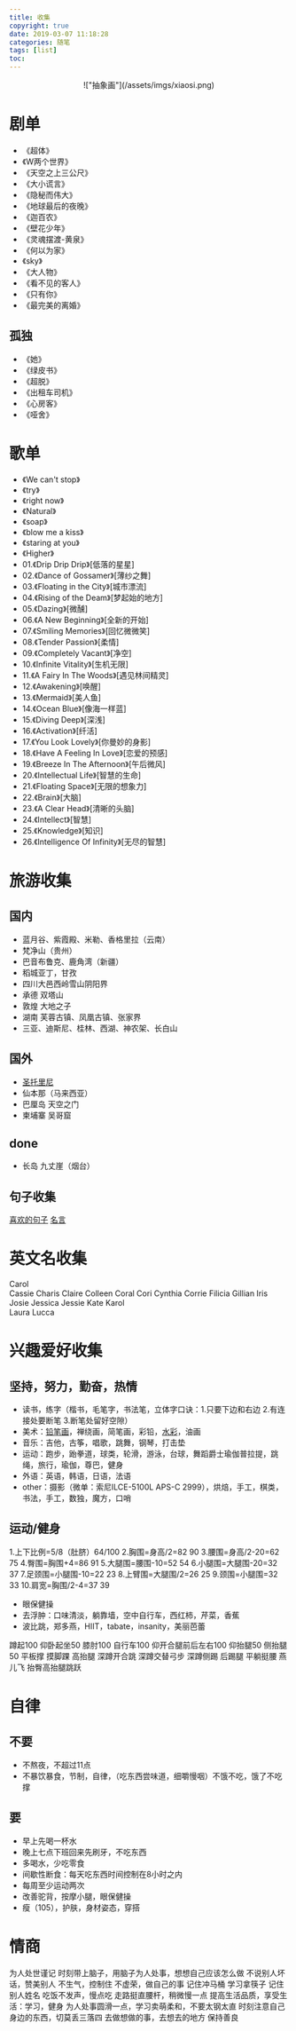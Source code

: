 ```yaml
---
title: 收集
copyright: true
date: 2019-03-07 11:18:28
categories: 随笔
tags: [list]
toc:
---
```


<center>!["抽象画"](/assets/imgs/xiaosi.png)</center> 
<!--more-->

# 剧单
* 《超体》
* 《W两个世界》
* 《天空之上三公尺》
* 《大小谎言》
* 《隐秘而伟大》
* 《地球最后的夜晚》
* 《迦百农》
* 《壁花少年》
* 《灵魂摆渡-黄泉》
* 《何以为家》
* 《sky》
* 《大人物》
* 《看不见的客人》
* 《只有你》
* 《最完美的离婚》
## 孤独
* 《她》
* 《绿皮书》
* 《超脱》
* 《出租车司机》
* 《心房客》
* 《哑舍》


# 歌单
* 《We can't stop》
* 《try》
* 《right now》
* 《Natural》
* 《soap》
* 《blow me a kiss》
* 《staring at you》
* 《Higher》
* 01.《Drip Drip Drip》[低落的星星]
* 02.《Dance of Gossamer》[薄纱之舞]
* 03.《Floating in the City》[城市漂流]
* 04.《Rising of the Deam》[梦起始的地方]
* 05.《Dazing》[微醺]
* 06.《A New Beginning》[全新的开始]
* 07.《Smiling Memories》[回忆微微笑]
* 08.《Tender Passion》[柔情]
* 09.《Completely Vacant》[净空]
* 10.《Infinite Vitality》[生机无限]
* 11.《A Fairy In The Woods》[遇见林间精灵]
* 12.《Awakening》[唤醒]
* 13.《Mermaid》[美人鱼]
* 14.《Ocean Blue》[像海一样蓝]
* 15.《Diving Deep》[深浅]
* 16.《Activation》[纤活]
* 17.《You Look Lovely》[你曼妙的身影]
* 18.《Have A Feeling In Love》[恋爱的预感]
* 19.《Breeze In The Afternoon》[午后微风]
* 20.《Intellectual Life》[智慧的生命]
* 21.《Floating Space》[无限的想象力]
* 22.《Brain》[大脑]
* 23.《A Clear Head》[清晰的头脑]
* 24.《Intellect》[智慧]
* 25.《Knowledge》[知识]
* 26.《Intelligence Of Infinity》[无尽的智慧]


# 旅游收集
## 国内
* 蓝月谷、紫霞殿、米勒、香格里拉（云南）
* 梵净山（贵州）
* 巴音布鲁克、鹿角湾（新疆）
* 稻城亚丁，甘孜
* 四川大邑西岭雪山阴阳界
* 承德 双塔山
* 敦煌 大地之子
* 湖南 芙蓉古镇、凤凰古镇、张家界
* 三亚、迪斯尼、桂林、西湖、神农架、长白山
## 国外
* [圣托里尼](https://guchunli.github.io/2018/08/11/圣托里尼/)
* 仙本那（马来西亚）
* 巴厘岛 天空之门
* 柬埔寨 吴哥窟

## done
* 长岛 九丈崖（烟台）


## 句子收集
[喜欢的句子](https://guchunli.github.io/2018/02/02/喜欢的句子/)
[名言](https://guchunli.github.io/2019/02/22/名言/)


# 英文名收集
Carol  
Cassie 
Charis 
Claire 
Colleen 
Coral 
Cori 
Cynthia 
Corrie 
Filicia
Gillian 
Iris 
Josie 
Jessica 
Jessie 
Kate 
Karol  
Laura 
Lucca 


# 兴趣爱好收集
## 坚持，努力，勤奋，热情
* 读书，练字（楷书，毛笔字，书法笔，立体字口诀：1.只要下边和右边 2.有连接处要断笔 3.断笔处留好空隙）
* 美术：[铅笔画](https://guchunli.github.io/2018/06/12/铅笔画/)，禅绕画，简笔画，彩铅，[水彩](https://www.zhihu.com/question/31381682)，油画
* 音乐：吉他，古筝，唱歌，跳舞，钢琴，打击垫
* 运动：跑步，跆拳道，球类，轮滑，游泳，台球，舞蹈爵士瑜伽普拉提，跳绳，旅行，瑜伽，尊巴，健身
* 外语：英语，韩语，日语，法语
* other：摄影（微单：索尼ILCE-5100L APS-C 2999），烘焙，手工，棋类，书法，手工，数独，魔方，口哨

## 运动/健身
1.上下比例=5/8（肚脐）64/100
2.胸围=身高/2=82 90
3.腰围=身高/2-20=62 75
4.臀围=胸围+4=86 91
5.大腿围=腰围-10=52 54
6.小腿围=大腿围-20=32 37
7.足颈围=小腿围-10=22 23
8.上臂围=大腿围/2=26 25
9.颈围=小腿围=32 33
10.肩宽=胸围/2-4=37 39

* 眼保健操
* 去浮肿：口味清淡，躺靠墙，空中自行车，西红柿，芹菜，香蕉
* 波比跳，郑多燕，HIIT，tabate，insanity，美丽芭蕾

蹲起100
仰卧起坐50
膝肘100
自行车100
仰开合腿前后左右100
仰抬腿50
侧抬腿50
平板撑
摸脚踝
高抬腿
深蹲开合跳
深蹲交替弓步
深蹲侧踢
后踢腿
平躺挺腰
燕儿飞
抬臀高抬腿跳跃


# 自律
## 不要
* 不熬夜，不超过11点
* 不暴饮暴食，节制，自律，（吃东西尝味道，细嚼慢咽）不饿不吃，饿了不吃撑

## 要
* 早上先喝一杯水
* 晚上七点下班回来先刷牙，不吃东西
* 多喝水，少吃零食
* 间歇性断食：每天吃东西时间控制在8小时之内
* 每周至少运动两次
* 改善驼背，按摩小腿，眼保健操
* 瘦（105），护肤，身材姿态，穿搭


# 情商
为人处世谨记
时刻带上脑子，用脑子为人处事，想想自己应该怎么做
不说别人坏话，赞美别人
不生气，控制住
不虚荣，做自己的事
记住冲马桶
学习拿筷子
记住别人姓名
吃饭不发声，慢点吃
走路挺直腰杆，稍微慢一点
提高生活品质，享受生活：学习，健身
为人处事圆滑一点，学习卖萌柔和，不要太钢太直
时刻注意自己身边的东西，切莫丢三落四
去做想做的事，去想去的地方
保持善良
